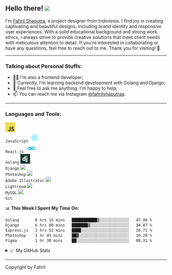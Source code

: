 ## Hello there! <img src="https://media.giphy.com/media/hvRJCLFzcasrR4ia7z/giphy.gif" width="25px">

I'm [Fahril Shaputra](https://fahril.site), a project designer from Indonesia. I find joy in creating captivating and beautiful designs, including brand identity and responsive user experiences. With a solid educational background and strong work ethics, I always strive to provide creative solutions that meet client needs with meticulous attention to detail. If you're interested in collaborating or have any questions, feel free to reach out to me. Thank you for visiting! 🚀

---

### Talking about Personal Stuffs:

- 👨‍💻 I'm also a frontend developer;
- 🌱 Currently, I'm learning backend development with Golang and Django;
- 💬 Feel free to ask me anything, I'm happy to help;
- 📫 You can reach me via Instagram [@fahrilshaputraa](https://www.instagram.com/fahrilshaputraa/).

---

### Languages and Tools:  

<code><img height="30" src="https://raw.githubusercontent.com/github/explore/80688e429a7d4ef2fca1e82350fe8e3517d3494d/topics/javascript/javascript.png"> JavaScript</code>
<code><img height="30" src="https://raw.githubusercontent.com/github/explore/80688e429a7d4ef2fca1e82350fe8e3517d3494d/topics/react/react.png"> React.js</code>
<code><img height="30" src="https://github.com/edent/SuperTinyIcons/blob/d190e37443ed7a09f39017cbf06d1b6be82d06e1/images/reference/Go-Logo_Blue.svg"> Golang</code>
<code><img height="30" src="https://github.com/edent/SuperTinyIcons/blob/d190e37443ed7a09f39017cbf06d1b6be82d06e1/images/reference/djangoproject.png"> Django</code>
<code><img height="30" src="https://upload.wikimedia.org/wikipedia/commons/thumb/a/af/Adobe_Photoshop_CC_icon.svg/1024px-Adobe_Photoshop_CC_icon.svg.png"> Photoshop</code>
<code><img height="30" src="https://upload.wikimedia.org/wikipedia/commons/thumb/f/fb/Adobe_Illustrator_CC_icon.svg/1200px-Adobe_Illustrator_CC_icon.svg.png"> Adobe Illustrator</code>
<code><img height="30" src="https://upload.wikimedia.org/wikipedia/commons/thumb/b/b6/Adobe_Photoshop_Lightroom_CC_logo.svg/120px-Adobe_Photoshop_Lightroom_CC_logo.svg.png"> Lightroom</code>
<code><img height="30" src="https://www.mysql.com/common/logos/logo-mysql-170x115.png"> MySQL</code>
<code><img height="30" src="https://git-scm.com/images/logos/downloads/Git-Icon-1788C.png"> Git</code>

📊 **This Week I Spent My Time On:**
<!--START_SECTION:waka-->
```text
Golang       8 hrs 15 mins   ███████████▒░░░░░░░░░░░░░   47.90 % 
Django       6 hrs 00 mins   ███████▒░░░░░░░░░░░░░░░░░   34.87 % 
Express.js   2 hrs 52 mins   ████░░░░░░░░░░░░░░░░░░░░░   16.71 % 
Photoshop    1 hr 45 mins    ██▓░░░░░░░░░░░░░░░░░░░░░░   10.20 % 
Figma        1 hr 30 mins    ██░░░░░░░░░░░░░░░░░░░░░░░   08.31 % 
```
<!--END_SECTION:waka-->

<details>
<summary>📈 My GitHub Stats</summary>

<p align="center"> <img src="https://github-readme-stats.vercel.app/api?username=fahrilshaputraa&show_icons=true&theme=gotham" alt="fahrilshaputraa" />

</details>

-----
<span>Copyright by Fahril</span>
